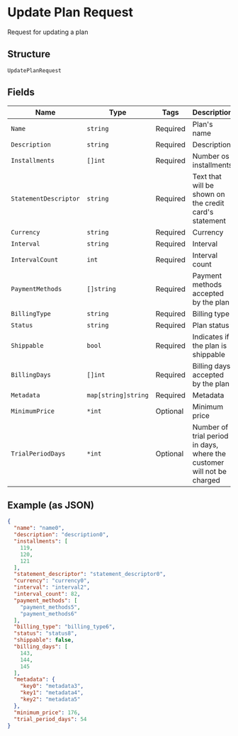 
# Update Plan Request

Request for updating a plan

## Structure

`UpdatePlanRequest`

## Fields

| Name | Type | Tags | Description |
|  --- | --- | --- | --- |
| `Name` | `string` | Required | Plan's name |
| `Description` | `string` | Required | Description |
| `Installments` | `[]int` | Required | Number os installments |
| `StatementDescriptor` | `string` | Required | Text that will be shown on the credit card's statement |
| `Currency` | `string` | Required | Currency |
| `Interval` | `string` | Required | Interval |
| `IntervalCount` | `int` | Required | Interval count |
| `PaymentMethods` | `[]string` | Required | Payment methods accepted by the plan |
| `BillingType` | `string` | Required | Billing type |
| `Status` | `string` | Required | Plan status |
| `Shippable` | `bool` | Required | Indicates if the plan is shippable |
| `BillingDays` | `[]int` | Required | Billing days accepted by the plan |
| `Metadata` | `map[string]string` | Required | Metadata |
| `MinimumPrice` | `*int` | Optional | Minimum price |
| `TrialPeriodDays` | `*int` | Optional | Number of trial period in days, where the customer will not be charged |

## Example (as JSON)

```json
{
  "name": "name0",
  "description": "description0",
  "installments": [
    119,
    120,
    121
  ],
  "statement_descriptor": "statement_descriptor0",
  "currency": "currency0",
  "interval": "interval2",
  "interval_count": 82,
  "payment_methods": [
    "payment_methods5",
    "payment_methods6"
  ],
  "billing_type": "billing_type6",
  "status": "status8",
  "shippable": false,
  "billing_days": [
    143,
    144,
    145
  ],
  "metadata": {
    "key0": "metadata3",
    "key1": "metadata4",
    "key2": "metadata5"
  },
  "minimum_price": 176,
  "trial_period_days": 54
}
```

